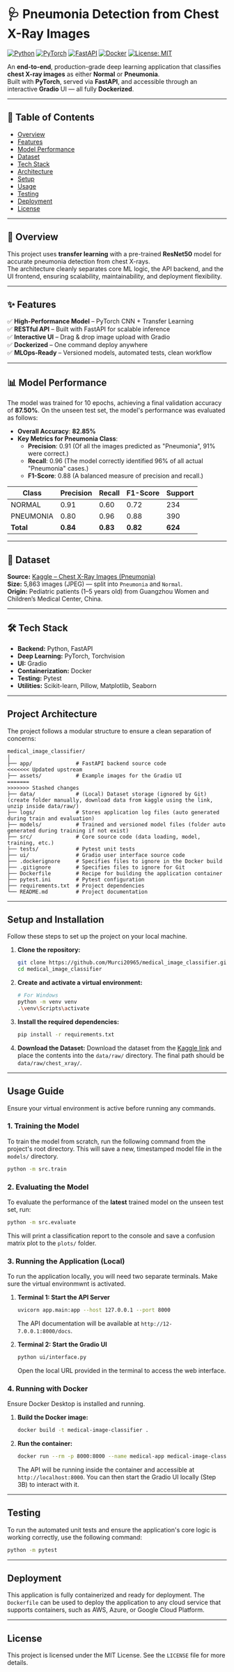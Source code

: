 # 🩺 Pneumonia Detection from Chest X-Ray Images

[![Python](https://img.shields.io/badge/Python-3.11%2B-blue?logo=python)](https://www.python.org/)
[![PyTorch](https://img.shields.io/badge/PyTorch-1.12%2B-red?logo=pytorch)](https://pytorch.org/)
[![FastAPI](https://img.shields.io/badge/FastAPI-Ready-brightgreen?logo=fastapi)](https://fastapi.tiangolo.com/)
[![Docker](https://img.shields.io/badge/Docker-Containerized-blue?logo=docker)](https://www.docker.com/)
[![License: MIT](https://img.shields.io/badge/License-MIT-yellow.svg)](LICENSE)

An **end-to-end**, production-grade deep learning application that classifies **chest X-ray images** as either **Normal** or **Pneumonia**.  
Built with **PyTorch**, served via **FastAPI**, and accessible through an interactive **Gradio** UI — all fully **Dockerized**.

---

## 📌 Table of Contents
- [Overview](#overview)
- [Features](#features)
- [Model Performance](#model-performance)
- [Dataset](#dataset)
- [Tech Stack](#tech-stack)
- [Architecture](#architecture)
- [Setup](#setup)
- [Usage](#usage)
- [Testing](#testing)
- [Deployment](#deployment)
- [License](#license)

---

## 📖 Overview
This project uses **transfer learning** with a pre-trained **ResNet50** model for accurate pneumonia detection from chest X-rays.  
The architecture cleanly separates core ML logic, the API backend, and the UI frontend, ensuring scalability, maintainability, and deployment flexibility.

---

## ✨ Features
✅ **High-Performance Model** – PyTorch CNN + Transfer Learning  
✅ **RESTful API** – Built with FastAPI for scalable inference  
✅ **Interactive UI** – Drag & drop image upload with Gradio  
✅ **Dockerized** – One command deploy anywhere  
✅ **MLOps-Ready** – Versioned models, automated tests, clean workflow

---

## 📊 Model Performance
The model was trained for 10 epochs, achieving a final validation accuracy of **87.50%**. On the unseen test set, the model's performance was evaluated as follows:

- **Overall Accuracy**: **82.85%**
- **Key Metrics for Pneumonia Class**:
  - **Precision**: 0.91 (Of all the images predicted as "Pneumonia", 91% were correct.)
  - **Recall**: 0.96 (The model correctly identified 96% of all actual "Pneumonia" cases.)
  - **F1-Score**: 0.88 (A balanced measure of precision and recall.)

| Class     | Precision | Recall | F1-Score | Support |
|-----------|-----------|--------|----------|---------|
| NORMAL    | 0.91      | 0.60   | 0.72     | 234     |
| PNEUMONIA | 0.80      | 0.96   | 0.88     | 390     |
| **Total** | **0.84** | **0.83** | **0.82** | **624** |


---

## 📂 Dataset
**Source:** [Kaggle – Chest X-Ray Images (Pneumonia)](https://www.kaggle.com/paultimothymooney/chest-xray-pneumonia)  
**Size:** 5,863 images (JPEG) — split into `Pneumonia` and `Normal`.  
**Origin:** Pediatric patients (1–5 years old) from Guangzhou Women and Children’s Medical Center, China.  

---

## 🛠 Tech Stack
- **Backend:** Python, FastAPI  
- **Deep Learning:** PyTorch, Torchvision  
- **UI:** Gradio  
- **Containerization:** Docker  
- **Testing:** Pytest  
- **Utilities:** Scikit-learn, Pillow, Matplotlib, Seaborn  

---

## Project Architecture
The project follows a modular structure to ensure a clean separation of concerns:
```
medical_image_classifier/
│
├── app/              # FastAPI backend source code
<<<<<<< Updated upstream
├── assets/           # Example images for the Gradio UI
=======
>>>>>>> Stashed changes
├── data/             # (Local) Dataset storage (ignored by Git) (create folder manually, download data from kaggle using the link, unzip inside data/raw/)
├── logs/             # Stores application log files (auto generated during train and evaluation)
├── models/           # Trained and versioned model files (folder auto generated during training if not exist)
├── src/              # Core source code (data loading, model, training, etc.)
├── tests/            # Pytest unit tests
├── ui/               # Gradio user interface source code
├── .dockerignore     # Specifies files to ignore in the Docker build
├── .gitignore        # Specifies files to ignore for Git
├── Dockerfile        # Recipe for building the application container
├── pytest.ini        # Pytest configuration
├── requirements.txt  # Project dependencies
└── README.md         # Project documentation
```
---

## Setup and Installation

Follow these steps to set up the project on your local machine.

1. **Clone the repository:**

   ```bash
   git clone https://github.com/Murci20965/medical_image_classifier.git
   cd medical_image_classifier
   ```

2. **Create and activate a virtual environment:**

   ```bash
   # For Windows
   python -m venv venv
   .\venv\Scripts\activate
   ```

3. **Install the required dependencies:**

   ```bash
   pip install -r requirements.txt
   ```

4. **Download the Dataset:**
   Download the dataset from the [Kaggle link](https://www.kaggle.com/datasets/paultimothymooney/chest-xray-pneumonia) and place the contents into the `data/raw/` directory. The final path should be `data/raw/chest_xray/`.

---
## Usage Guide

Ensure your virtual environment is active before running any commands.

### 1. Training the Model

To train the model from scratch, run the following command from the project's root directory. This will save a new, timestamped model file in the `models/` directory.

```bash
python -m src.train
```

### 2. Evaluating the Model

To evaluate the performance of the **latest** trained model on the unseen test set, run:

```bash
python -m src.evaluate
```

This will print a classification report to the console and save a confusion matrix plot to the `plots/` folder.

### 3. Running the Application (Local)

To run the application locally, you will need two separate terminals. Make sure the virtual environmwnt is activated.

1. **Terminal 1: Start the API Server**

   ```bash
   uvicorn app.main:app --host 127.0.0.1 --port 8000
   ```

   The API documentation will be available at `http://12-7.0.0.1:8000/docs`.

2. **Terminal 2: Start the Gradio UI**

   ```bash
   python ui/interface.py
   ```

   Open the local URL provided in the terminal to access the web interface.

### 4. Running with Docker

Ensure Docker Desktop is installed and running.

1. **Build the Docker image:**

   ```bash
   docker build -t medical-image-classifier .
   ```

2. **Run the container:**

   ```bash
   docker run --rm -p 8000:8000 --name medical-app medical-image-classifier
   ```

   The API will be running inside the container and accessible at `http://localhost:8000`. You can then start the Gradio UI locally (Step 3B) to interact with it.

---
## Testing

To run the automated unit tests and ensure the application's core logic is working correctly, use the following command:

```bash
python -m pytest
```

---
## Deployment

This application is fully containerized and ready for deployment. The `Dockerfile` can be used to deploy the application to any cloud service that supports containers, such as AWS, Azure, or Google Cloud Platform.

---
## License

This project is licensed under the MIT License. See the `LICENSE` file for more details.
